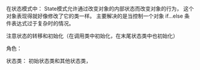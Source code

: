 在状态模式中：
State模式允许通过改变对象的内部状态而改变对象的行为，
这个对象表现得就好像修改了它的类一样。 
主要解决的是当控制一个对象 if...else 条件表达式过于复杂时的情况。


注意状态的转移和初始化（在调用类中初始化，在末尾状态类中也初始化）


角色：

状态类：  初始状态类和其他状态类，


